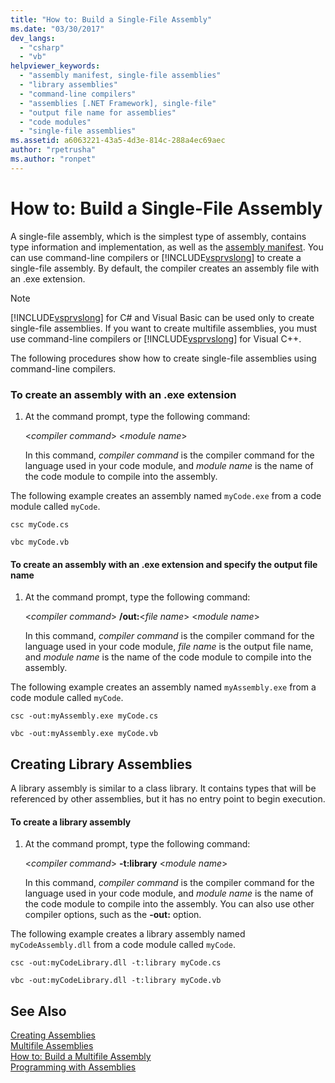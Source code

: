 ```yaml
---
title: "How to: Build a Single-File Assembly"
ms.date: "03/30/2017"
dev_langs: 
  - "csharp"
  - "vb"
helpviewer_keywords: 
  - "assembly manifest, single-file assemblies"
  - "library assemblies"
  - "command-line compilers"
  - "assemblies [.NET Framework], single-file"
  - "output file name for assemblies"
  - "code modules"
  - "single-file assemblies"
ms.assetid: a6063221-43a5-4d3e-814c-288a4ec69aec
author: "rpetrusha"
ms.author: "ronpet"
---
```

# How to: Build a Single-File Assembly
A single-file assembly, which is the simplest type of assembly, contains type information and implementation, as well as the [assembly manifest](../../../docs/framework/app-domains/assembly-manifest.md). You can use command-line compilers or [!INCLUDE[vsprvslong](../../../includes/vsprvslong-md.md)] to create a single-file assembly. By default, the compiler creates an assembly file with an .exe extension.  
  
> [!NOTE]
>  [!INCLUDE[vsprvslong](../../../includes/vsprvslong-md.md)] for C# and Visual Basic can be used only to create single-file assemblies. If you want to create multifile assemblies, you must use command-line compilers or [!INCLUDE[vsprvslong](../../../includes/vsprvslong-md.md)] for Visual C++.  
  
 The following procedures show how to create single-file assemblies using command-line compilers.  
  
### To create an assembly with an .exe extension  
  
1. At the command prompt, type the following command:  
  
    \<*compiler command*> \<*module name*>  
  
    In this command, *compiler command* is the compiler command for the language used in your code module, and *module name* is the name of the code module to compile into the assembly.  
  
 The following example creates an assembly named `myCode.exe` from a code module called `myCode`.  
  
```console
csc myCode.cs  
```  

```console
vbc myCode.vb  
```  
  
#### To create an assembly with an .exe extension and specify the output file name  
  
1. At the command prompt, type the following command:  
  
    \<*compiler command*> **/out:**\<*file name*> \<*module name*>  
  
    In this command, *compiler command* is the compiler command for the language used in your code module, *file name* is the output file name, and *module name* is the name of the code module to compile into the assembly.  
  
 The following example creates an assembly named `myAssembly.exe` from a code module called `myCode`.  
  
```console  
csc -out:myAssembly.exe myCode.cs  
```  
  
```console
vbc -out:myAssembly.exe myCode.vb  
```  
  
## Creating Library Assemblies  
 A library assembly is similar to a class library. It contains types that will be referenced by other assemblies, but it has no entry point to begin execution.  
  
#### To create a library assembly  
  
1. At the command prompt, type the following command:  
  
    \<*compiler command*> **-t:library** \<*module name*>  
  
    In this command, *compiler command* is the compiler command for the language used in your code module, and *module name* is the name of the code module to compile into the assembly. You can also use other compiler options, such as the **-out:** option.  
  
 The following example creates a library assembly named `myCodeAssembly.dll` from a code module called `myCode`.  
  
```console  
csc -out:myCodeLibrary.dll -t:library myCode.cs  
```  
  
```console
vbc -out:myCodeLibrary.dll -t:library myCode.vb  
```  
  
## See Also  
 [Creating Assemblies](../../../docs/framework/app-domains/create-assemblies.md)  
 [Multifile Assemblies](../../../docs/framework/app-domains/multifile-assemblies.md)  
 [How to: Build a Multifile Assembly](../../../docs/framework/app-domains/how-to-build-a-multifile-assembly.md)  
 [Programming with Assemblies](../../../docs/framework/app-domains/programming-with-assemblies.md)
